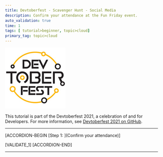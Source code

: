 ```yaml
---
title: Devtoberfest - Scavenger Hunt - Social Media
description: Confirm your attendance at the Fun Friday event.
auto_validation: true
time: 1
tags: [ tutorial>beginner, topic>cloud]
primary_tag: topic>cloud
---
```


![Link text e.g., Destination screen](Devtoberfest.jpg)

This tutorial is part of the Devtoberfest 2021, a celebration of and for Developers. For more information, see [Devtoberfest 2021 on GitHub](https://github.com/SAP-samples/devtoberfest-2021).

---

[ACCORDION-BEGIN [Step 1: ](Confirm your attendance)]



[VALIDATE_1]
[ACCORDION-END]

---
